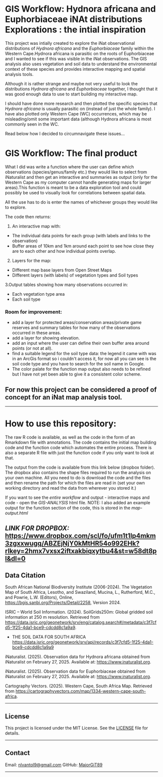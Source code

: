 # GIS Workflow: Hydnora africana and Euphorbiaceae iNAt distributions Explorations : the intial inspiration

This project was intially created to explore the iNat observational distributions of *Hydnora africana* and the *Euphorbiaceae* family within the Western Cape.Hydnora africana is parasitic on the roots of Euphorbiaceae and I wanted to see if this was visible in the iNat observations.
The GIS analysis also uses vegetation and soil data to understand the environmental context of these species and provides interactive mapping and spatial analysis tools.

Although it is rather strange and maybe not very useful to look the distributions *Hydnora africana* and *Euphorbiaceae* together, I thought that it was good enough data to use to start building my interactive map.

I should have done more research and then plotted the specific species that *Hydnora africana* is usually parasitic on (instead of just the whole family). I have also plotted only Western Cape (WC) occurrences, which may be misleading/omit some important data (although Hydnora africana is most commonly seen in the WC.

Read below how I decided to circumnavigate these issues...


# GIS Workflow: The final product

What I did was write a function where the user can define which observations (species/genus/family etc.) they would like to select from iNaturalist and then get an interactive and summaries as output (only for the Western Cape as my computer cannot handle generating maps for larger areas).This function is meant to be a data exploration tool and could possibly be used to visually look for correlations between spatial data.

All the use has to do is enter the names of whichever groups they would like to explore.

The code then returns:

1. An interactive map with:

 - The individual data points for each group (with labels and links to the observation)
 - Buffer areas of 10km and 1km around each point to see how close they are to each other and how individual points overlap.
 
2. Layers for the map:

  - Different map base layers from Open Street Maps
  - Different layers (with labels) of vegetation types and Soil types
  
3.Output tables showing how many observations occurred in:

  - Each vegetation type area
  - Each soil type

### Room for improvement:

- add a layer for protected areas/conservation areas/private game reserves and summary tables for how many of the observations occurred in these areas.
- add a layer for showing elevation. 
- add an input where the user can define their own buffer area around points (or not at all).
- find a suitable legend for the soil type data: the legend it came with was in an ArcGis format so i couldn't access it, for now all you can see is the soil code type and you have to search for the soil name in Google.
- The color palate for the function map output also needs to be refined but I have not yet been able to give it a consistent color scheme.

## For now this project can be considered a proof of concept for an iNat map analysis tool.

------------------------------------------------------------------------

# How to use this repository:

The raw R code is available, as well as the code in the form of an Rmarkdown file with annotations. The code contains the initial map building code and the function code which automates the entire process. There is also a separate R file with just the function code if you only want to look at that.

The output from the code is available from this link below (dropbox folder). The dropbox also contains the shape files required to run the analysis on your own machine. All you need to do is download the code and the files and then rename the path for which the files are read in (set your own working directory and read the data from wherever you stored it.)

If you want to see the *entire workflow* and output - interactive maps and code - open the *GIS-ANALYSIS* html file. 
NOTE: I also added an example output for the function section of the code, this is stored in the *map-output.html*

_*LINK FOR DROPBOX:*_ https://www.dropbox.com/scl/fo/ufm1t1lp4mkm3zgxxwugq/ABZEjNjY0kMtHR54o992EHk?rlkey=2hmx7vxsx2iftxakbiqxytbu4&st=w58dt8pl&dl=0 
------------------------------------------------------------------------
## **Data Citation**

South African National Biodiversity Institute (2006-2024). The Vegetation Map of South Africa, Lesotho, and Swaziland, Mucina, L., Rutherford, M.C., and Powrie, L.W. (Editors), Online, <https://bgis.sanbi.org/Projects/Detail/2258>, Version 2024.

ISRIC – World Soil Information. (2024). SoilGrids250m: Global gridded soil information at 250 m resolution. Retrieved from <https://data.isric.org/geonetwork/srv/eng/catalog.search#/metadata/c3f7cfd5-1f25-4da1-bce9-cdcdd8c1a9a9>.

- THE SOIL DATA FOR SOUTH AFRICA https://data.isric.org/geonetwork/srv/api/records/c3f7cfd5-1f25-4da1-bce9-cdcdd8c1a9a9 

iNaturalist. (2025). Observation data for Hydnora africana obtained from iNaturalist on February 27, 2025. Available at: <https://www.inaturalist.org>.

iNaturalist. (2025). Observation data for Euphorbiaceae obtained from iNaturalist on February 27, 2025. Available at: <https://www.inaturalist.org>.

Cartography Vectors. (2025). Western Cape, South Africa Map. Retrieved from <https://cartographyvectors.com/map/1334-western-cape-south-africa>.

------------------------------------------------------------------------

## **License**

This project is licensed under the MIT License. See the [LICENSE](LICENSE) file for details.

------------------------------------------------------------------------

## **Contact**

Email: [nlvantol9\@gmail.com](mailto:nlvantol9@gmail.com)
GitHub: [MajorGiT89](https://github.com/MajorGiT89)

------------------------------------------------------------------------

